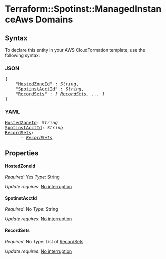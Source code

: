 # Terraform::Spotinst::ManagedInstanceAws Domains

## Syntax

To declare this entity in your AWS CloudFormation template, use the following syntax:

### JSON

<pre>
{
    "<a href="#hostedzoneid" title="HostedZoneId">HostedZoneId</a>" : <i>String</i>,
    "<a href="#spotinstacctid" title="SpotinstAcctId">SpotinstAcctId</a>" : <i>String</i>,
    "<a href="#recordsets" title="RecordSets">RecordSets</a>" : <i>[ <a href="domains-recordsets.md">RecordSets</a>, ... ]</i>
}
</pre>

### YAML

<pre>
<a href="#hostedzoneid" title="HostedZoneId">HostedZoneId</a>: <i>String</i>
<a href="#spotinstacctid" title="SpotinstAcctId">SpotinstAcctId</a>: <i>String</i>
<a href="#recordsets" title="RecordSets">RecordSets</a>: <i>
      - <a href="domains-recordsets.md">RecordSets</a></i>
</pre>

## Properties

#### HostedZoneId

_Required_: Yes
_Type_: String

_Update requires_: [No interruption](https://docs.aws.amazon.com/AWSCloudFormation/latest/UserGuide/using-cfn-updating-stacks-update-behaviors.html#update-no-interrupt)

#### SpotinstAcctId

_Required_: No
_Type_: String

_Update requires_: [No interruption](https://docs.aws.amazon.com/AWSCloudFormation/latest/UserGuide/using-cfn-updating-stacks-update-behaviors.html#update-no-interrupt)

#### RecordSets

_Required_: No
_Type_: List of <a href="domains-recordsets.md">RecordSets</a>

_Update requires_: [No interruption](https://docs.aws.amazon.com/AWSCloudFormation/latest/UserGuide/using-cfn-updating-stacks-update-behaviors.html#update-no-interrupt)

